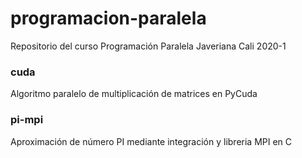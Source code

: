 # programacion-paralela
Repositorio del curso Programación Paralela Javeriana Cali 2020-1

### cuda
Algoritmo paralelo de multiplicación de matrices en PyCuda

### pi-mpi
Aproximación de número PI mediante integración y libreria MPI en C
